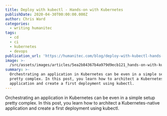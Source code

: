 ```yaml
---
title: Deploy with kubectl - Hands-on with Kubernetes
publishDate: 2020-04-30T00:00:00.000Z
author: Chris Ward
categories:
  - writing humanitec
tags:
  - cd
  - ci
  - kubernetes
  - devops
publication_url: 'https://humanitec.com/blog/deploy-with-kubectl-hands-on-with-kubernetes'
image: >-
  /src/assets/images/articles/5ea2b84367b4a979d9ecb121_hands-on-with-kubernetes-humanitec-p-2000.png
summary: >-
  Orchestrating an application in Kubernetes can be even in a simple setup
  pretty complex. In this post, you learn how to architect a Kubernetes-native
  application and create a first deployment using kubectl.
---
```

Orchestrating an application in Kubernetes can be even in a simple setup pretty complex. In this post, you learn how to architect a Kubernetes-native application and create a first deployment using kubectl.
